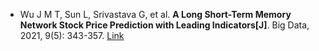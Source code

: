 * Wu J M T, Sun L, Srivastava G, et al. <b>A Long Short-Term Memory Network Stock Price Prediction with Leading Indicators[J]</b>. Big Data, 2021, 9(5): 343-357. [Link](https://www.liebertpub.com/doi/abs/10.1089/big.2020.0391)